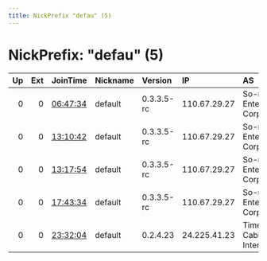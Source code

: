 ```yaml
---
title: NickPrefix "defau" (5)
---
```


# NickPrefix: "defau" (5)

|   Up |   Ext | JoinTime                                                                                            | Nickname   | Version    | IP           | AS                               | CC   |   ORp |   Dirp | OS      | Contact   |   eFamMembers |
|-----:|------:|:----------------------------------------------------------------------------------------------------|:-----------|:-----------|:-------------|:---------------------------------|:-----|------:|-------:|:--------|:----------|--------------:|
|    0 |     0 | [06:47:34](https://metrics.torproject.org/rs.html#details/1F6EF362C679F57C1C3FC96FE7F88679C7515EE1) | default    | 0.3.3.5-rc | 110.67.29.27 | So-net Entertainment Corporation | jp   | 21093 |      0 | Windows | None      |             1 |
|    0 |     0 | [13:10:42](https://metrics.torproject.org/rs.html#details/8BFF4B22CA87757DA011EC7DEB4A52166EB35D5D) | default    | 0.3.3.5-rc | 110.67.29.27 | So-net Entertainment Corporation | jp   | 21093 |      0 | Windows | None      |             1 |
|    0 |     0 | [13:17:54](https://metrics.torproject.org/rs.html#details/518F2CCE24F2C60C0E146C5CACBA688240BE34D5) | default    | 0.3.3.5-rc | 110.67.29.27 | So-net Entertainment Corporation | jp   | 21093 |      0 | Windows | None      |             1 |
|    0 |     0 | [17:43:34](https://metrics.torproject.org/rs.html#details/D0C0144883930C18A8C151DB96E18222161021F5) | default    | 0.3.3.5-rc | 110.67.29.27 | So-net Entertainment Corporation | jp   | 21093 |      0 | Windows | None      |             1 |
|    0 |     0 | [23:32:04](https://metrics.torproject.org/rs.html#details/548CDABC259D36269664F4A9ECD621A1C8E6172A) | default    | 0.2.4.23   | 24.225.41.23 | Time Warner Cable Internet LLC   | us   |   443 |   9030 | Windows | None      |             1 |
